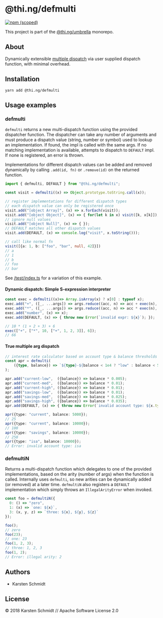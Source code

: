 # @thi.ng/defmulti

[![npm (scoped)](https://img.shields.io/npm/v/@thi.ng/defmulti.svg)](https://www.npmjs.com/package/@thi.ng/defmulti)

This project is part of the
[@thi.ng/umbrella](https://github.com/thi-ng/umbrella/) monorepo.

## About

Dynamically extensible [multiple
dispatch](https://en.wikipedia.org/wiki/Multiple_dispatch) via user
supplied dispatch function, with minimal overhead.

## Installation

```
yarn add @thi.ng/defmulti
```

## Usage examples

### defmulti

`defmulti` returns a new multi-dispatch function using the provided
dispatcher function. The dispatcher can take any number of arguments and
must produce a dispatch value (string, number or symbol) used to lookup
an implementation. If found, the impl is called with the same args. If
no matching implementation is available, attempts to dispatch to
`DEFAULT` impl. If none is registered, an error is thrown.

Implementations for different dispatch values can be added and removed
dynamically by calling `.add(id, fn)` or `.remove(id)` on the returned
function.

```typescript
import { defmulti, DEFAULT } from "@thi.ng/defmulti";

const visit = defmulti((x) => Object.prototype.toString.call(x));

// register implementations for different dispatch types
// each dispatch value can only be registered once
visit.add("[object Array]", (x) => x.forEach(visit));
visit.add("[object Object]", (x) => { for(let k in x) visit([k, x[k]]); });
// ignore null values
visit.add("[object Null]", (x) => { });
// DEFAULT matches all other dispatch values
visit.add(DEFAULT, (x) => console.log("visit", x.toString()));

// call like normal fn
visit([{a: 1, b: ["foo", "bar", null, 42]}])
// a
// 1
// b
// foo
// bar
```

See
[/test/index.ts](https://github.com/thi-ng/umbrella/tree/master/packages/defmulti/test/index.ts)
for a variation of this example.

#### Dynamic dispatch: Simple S-expression interpreter

```ts
const exec = defmulti((x)=> Array.isArray(x) ? x[0] : typeof x);
exec.add("+", ([_, ...args]) => args.reduce((acc, n) => acc + exec(n), 0));
exec.add("*", ([_, ...args]) => args.reduce((acc, n) => acc * exec(n), 1));
exec.add("number", (x) => x);
exec.add(DEFAULT, (x) => { throw new Error(`invalid expr: ${x}`); });

// 10 * (1 + 2 + 3) + 6
exec(["+", ["*", 10, ["+", 1, 2, 3]], 6]);
// 66
```

#### True multiple arg dispatch

```ts
// interest rate calculator based on account type & balance thresholds
const apr = defmulti(
    ({type, balance}) => `${type}-${balance < 1e4 ? "low" : balance < 5e4 ? "med" : "high"}`
);

apr.add("current-low",  ({balance}) => balance * 0.005);
apr.add("current-med",  ({balance}) => balance * 0.01);
apr.add("current-high", ({balance}) => balance * 0.01);
apr.add("savings-low",  ({balance}) => balance * 0.01);
apr.add("savings-med",  ({balance}) => balance * 0.025);
apr.add("savings-high", ({balance}) => balance * 0.035);
apr.add(DEFAULT, (x) => { throw new Error(`invalid account type: ${x.type}`)});

apr({type: "current", balance: 5000});
// 25
apr({type: "current", balance: 10000});
// 100
apr({type: "savings", balance: 10000});
// 250
apr({type: "isa", balance: 10000});
// Error: invalid account type: isa
```

### defmultiN

Returns a multi-dispatch function which delegates to one of the provided
implementations, based on the arity (number of args) when the function
is called. Internally uses `defmulti`, so new arities can be dynamically
added (or removed) at a later time. `defmultiN` also registers a
`DEFAULT` implementation which simply throws an `IllegalArityError` when
invoked.

```ts
const foo = defmultiN({
  0: () => "zero",
  1: (x) => `one: ${x}`,
  3: (x, y, z) => `three: ${x}, ${y}, ${z}`
});

foo();
// zero
foo(23);
// one: 23
foo(1, 2, 3);
// three: 1, 2, 3
foo(1, 2);
// Error: illegal arity: 2
```

## Authors

- Karsten Schmidt

## License

&copy; 2018 Karsten Schmidt // Apache Software License 2.0
